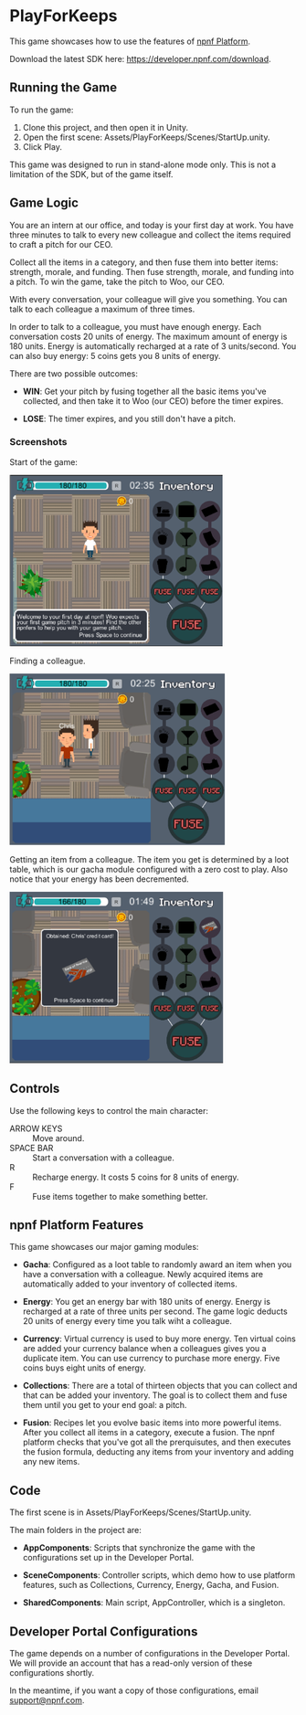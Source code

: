 # PlayForKeeps
This game showcases how to use the features of [npnf Platform](https://developer.npnf.com).

Download the latest SDK here: https://developer.npnf.com/download.

## Running the Game
To run the game:
<ol>
  <li>Clone this project, and then open it in Unity.</li>
  <li>Open the first scene: Assets/PlayForKeeps/Scenes/StartUp.unity.</li>
  <li>Click Play.</li>
</ol>
This game was designed to run in stand-alone mode only. This is not a limitation of the SDK, but of the game itself.

## Game Logic
You are an intern at our office, and today is your first day at work. You have three minutes to talk to every new colleague and collect the items required to craft a pitch for our CEO.

Collect all the items in a category, and then fuse them into better items: strength, morale, and funding. Then fuse strength, morale, and funding into a pitch. To win the game, take the pitch to Woo, our CEO.

With every conversation, your colleague will give you something. You can talk to each colleague a maximum of three times.

In order to talk to a colleague, you must have enough energy. Each conversation costs 20 units of energy. The maximum amount of energy is 180 units. Energy is automatically recharged at a rate of 3 units/second. You can also buy energy: 5 coins gets you 8 units of energy.

There are two possible outcomes:
* __WIN__: Get your pitch by fusing together all the basic items you've collected, and then take it to Woo (our CEO) before the timer expires.

* __LOSE__: The timer expires, and you still don't have a pitch.

### Screenshots

Start of the game:

<img src="https://github.com/npnf-inc/PlayForKeeps/blob/master/Screenshots/start.png" height="300" />

Finding a colleague.

<img src="https://github.com/npnf-inc/PlayForKeeps/blob/master/Screenshots/talkToChris.png" height="300" />

Getting an item from a colleague. The item you get is determined by a loot table, which is our gacha module configured with a zero cost to play. Also notice that your energy has been decremented.

<img src="https://github.com/npnf-inc/PlayForKeeps/blob/master/Screenshots/obtainItem.png" height="300" />

## Controls
Use the following keys to control the main character:
<dl>
  <dt>ARROW KEYS</dt>
  <dd>Move around.</dd>
  
  <dt>SPACE BAR</dt>
  <dd>Start a conversation with a colleague.</dd>
  
  <dt>R</dt>
  <dd>Recharge energy. It costs 5 coins for 8 units of energy.</dd>
  
  <dt>F</dt>
  <dd>Fuse items together to make something better.</dd>
</dl>

## npnf Platform Features
This game showcases our major gaming modules:

* __Gacha__: Configured as a loot table to randomly award an item when you have a conversation with a colleague. Newly acquired items are automatically added to your inventory of collected items.

* __Energy__: You get an energy bar with 180 units of energy. Energy is recharged at a rate of three units per second. The game logic deducts 20 units of energy every time you talk wiht a colleague.

* __Currency__: Virtual currency is used to buy more energy. Ten virtual coins are added your currency balance when a colleagues gives you a duplicate item. You can use currency to purchase more energy. Five coins buys eight units of energy.

* __Collections__: There are a total of thirteen objects that you can collect and that can be added your inventory. The goal is to collect them and fuse them until you get to your end goal: a pitch.

* __Fusion__: Recipes let you evolve basic items into more powerful items. After you collect all items in a category, execute a fusion. The npnf platform checks that you've got all the prerquisutes, and then executes the fusion formula, deducting any items from your inventory and adding any new items.

## Code
The first scene is in Assets/PlayForKeeps/Scenes/StartUp.unity.

The main folders in the project are:

* __AppComponents__: Scripts that synchronize the game with the configurations set up in the Developer Portal.

* __SceneComponents__: Controller scripts, which demo how to use platform features, such as Collections, Currency, Energy, Gacha, and Fusion.

* __SharedComponents__: Main script, AppController, which is a singleton.

## Developer Portal Configurations
The game depends on a number of configurations in the Developer Portal. We will provide an account that has a read-only version of these configurations shortly.

In the meantime, if you want a copy of those configurations, email support@npnf.com.
